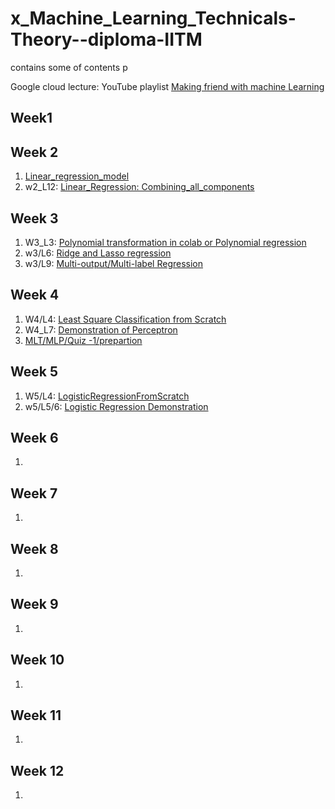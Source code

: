 # x_Machine_Learning_Technicals-Theory--diploma-IITM
contains some of contents p

Google cloud lecture: YouTube playlist [Making friend with machine Learning ](https://www.youtube.com/playlist?list=PLRKtJ4IpxJpDxl0NTvNYQWKCYzHNuy2xG)

## Week1


## Week 2
1. [Linear_regression_model](https://www.kaggle.com/code/shailx/linear-regression-model)
2. w2_L12: [Linear_Regression: Combining_all_components](https://www.kaggle.com/shailx/linear-regression-combining-all-components/edit)

## Week 3
1. W3_L3: [Polynomial transformation in colab or Polynomial regression](https://www.kaggle.com/shailx/polynomial-regression/edit)
2. w3/L6: [Ridge and Lasso regression](https://www.kaggle.com/shailx/ridge-and-lasso-regression/edit)
3. w3/L9: [Multi-output/Multi-label Regression](https://www.kaggle.com/shailx/multi-output-multi-label-regression/edit)


## Week 4
1. W4/L4: [Least Square Classification from Scratch](https://www.kaggle.com/shailx/least-square-classification-from-scratch/edit)
2. W4_L7: [Demonstration of Perceptron](https://www.kaggle.com/shailx/demonstration-of-perceptron/edit)
3. [MLT/MLP/Quiz -1/prepartion](https://www.kaggle.com/shailx/mlt-mlp-quiz-1/edit)


## Week 5
1. W5/L4: [LogisticRegressionFromScratch](https://www.kaggle.com/shailx/logisticregressionfromscratch/edit)
2. w5/L5/6: [Logistic Regression Demonstration](https://www.kaggle.com/shailx/logistic-regression-demonstration/edit)

## Week 6
1. [](url)


## Week 7
1. [](url)


## Week 8
1. [](url)

## Week 9
1. [](url)

## Week 10
1. [](url)

## Week 11
1. [](url)

## Week 12
1. [](url)
